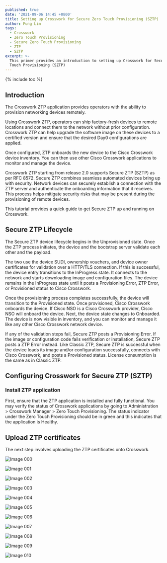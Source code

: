 ```yaml
---
published: true
date: '2021-09-06 14:45 +0800'
title: Setting up Crosswork for Secure Zero Touch Provisioning (SZTP)
author: Fung Lim
tags:
  - Crosswork
  - Zero Touch Provisioning
  - Secure Zero Touch Provisioning
  - ZTP
  - SZTP
excerpt: >-
  This primer provides an introduction to setting up Crosswork for Secure Zero
  Touch Provisioning (SZTP)
---
```

{% include toc %}

## Introduction

The Crosswork ZTP application provides operators with the ability to provision networking devices remotely.

Using Crosswork ZTP, operators can ship factory-fresh devices to remote locations and connect them to the network without prior configuration. Crosswork ZTP can help upgrade the software image on these devices to a certified version and ensure that the desired Day0 configurations are applied.

Once configured, ZTP onboards the new device to the Cisco Crosswork device inventory. You can then use other Cisco Crosswork applications to monitor and manage the device.

Crosswork ZTP starting from release 2.0 supports Secure ZTP (SZTP) as per RFC 8572. Secure ZTP combines seamless automated devices bring up with security. Network devices can securely establish a connection with the ZTP server and authenticate the onboarding information that it receives. This process helps mitigate security risks that may be present during the provisioning of remote devices.

This tutorial provides a quick guide to get Secure ZTP up and running on Crosswork.

## Secure ZTP Lifecycle

The Secure ZTP device lifecycle begins in the Unprovisioned state. Once the ZTP process initiates, the device and the bootstrap server validate each other and the payload.

The two use the device SUDI, ownership vouchers, and device owner certificates for validation over a HTTP/TLS connection. If this is successful, the device entry transitions to the InProgress state. It connects to the network and starts downloading image and configuration files. The device remains in the InProgress state until it posts a Provisioning Error, ZTP Error, or Provisioned status to Cisco Crosswork.

Once the provisioning process completes successfully, the device will transition to the Provisioned state. Once provisioned, Cisco Crosswork onboards the device. If Cisco NSO is a Cisco Crosswork provider, Cisco NSO will onboard the device. Next, the device state changes to Onboarded. The device is now visible in inventory, and you can monitor and manage it like any other Cisco Crosswork network device.

If any of the validation steps fail, Secure ZTP posts a Provisioning Error. If the image or configuration code fails verification or installation, Secure ZTP posts a ZTP Error instead. Like Classic ZTP, Secure ZTP is successful when the device loads its image and/or configuration successfully, connects with Cisco Crosswork, and posts a Provisioned status. License consumption is the same as in Classic ZTP.

## Configuring Crosswork for Secure ZTP (SZTP)

### Install ZTP application

First, ensure that the ZTP application is installed and fully functional. You may verify the status of Crosswork applications by going to Administration > Crosswork Manager > Zero Touch Provisioning. The status indicator under the Zero Touch Provisioning should be in green and this indicates that the application is Healthy.

## Upload ZTP certificates

The next step involves uploading the ZTP certificates onto Crosswork. 


![Image 000]({{site.baseurl}}/images/setting-up-crosswork-for-sztp-img000.png)

![Image 001]({{site.baseurl}}/images/setting-up-crosswork-for-sztp-img001.png)

![Image 002]({{site.baseurl}}/images/setting-up-crosswork-for-sztp-img002.png)

![Image 003]({{site.baseurl}}/images/setting-up-crosswork-for-sztp-img003.png)

![Image 004]({{site.baseurl}}/images/setting-up-crosswork-for-sztp-img004.png)

![Image 005]({{site.baseurl}}/images/setting-up-crosswork-for-sztp-img005.png)

![Image 006]({{site.baseurl}}/images/setting-up-crosswork-for-sztp-img006.png)

![Image 007]({{site.baseurl}}/images/setting-up-crosswork-for-sztp-img007.png)

![Image 008]({{site.baseurl}}/images/setting-up-crosswork-for-sztp-img008.png)

![Image 009]({{site.baseurl}}/images/setting-up-crosswork-for-sztp-img009.png)

![Image 010]({{site.baseurl}}/images/setting-up-crosswork-for-sztp-img010.png)




